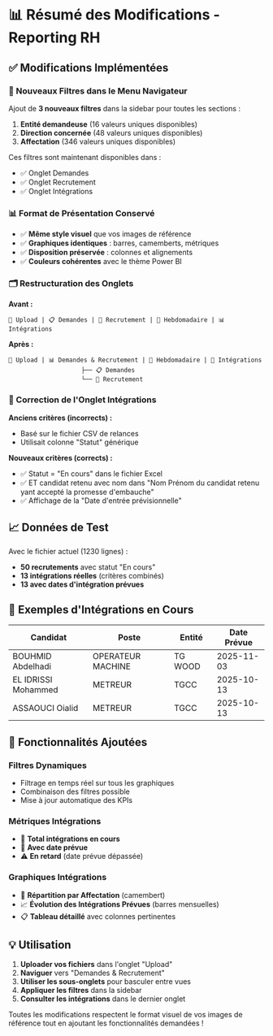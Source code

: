# 📊 Résumé des Modifications - Reporting RH

## ✅ Modifications Implémentées

### 🔧 Nouveaux Filtres dans le Menu Navigateur

Ajout de **3 nouveaux filtres** dans la sidebar pour toutes les sections :

1. **Entité demandeuse** (16 valeurs uniques disponibles)
2. **Direction concernée** (48 valeurs uniques disponibles) 
3. **Affectation** (346 valeurs uniques disponibles)

Ces filtres sont maintenant disponibles dans :
- ✅ Onglet Demandes
- ✅ Onglet Recrutement
- ✅ Onglet Intégrations

### 📊 Format de Présentation Conservé

- ✅ **Même style visuel** que vos images de référence
- ✅ **Graphiques identiques** : barres, camemberts, métriques
- ✅ **Disposition préservée** : colonnes et alignements
- ✅ **Couleurs cohérentes** avec le thème Power BI

### 🗂️ Restructuration des Onglets

**Avant :**
```
📂 Upload | 📋 Demandes | 🎯 Recrutement | 📅 Hebdomadaire | 📊 Intégrations
```

**Après :**
```
📂 Upload | 📊 Demandes & Recrutement | 📅 Hebdomadaire | 🔄 Intégrations
                    ├── 📋 Demandes
                    └── 🎯 Recrutement
```

### 🔄 Correction de l'Onglet Intégrations

**Anciens critères (incorrects) :**
- Basé sur le fichier CSV de relances
- Utilisait colonne "Statut" générique

**Nouveaux critères (corrects) :**
- ✅ Statut = "En cours" dans le fichier Excel
- ✅ ET candidat retenu avec nom dans "Nom Prénom du candidat retenu yant accepté la promesse d'embauche"
- ✅ Affichage de la "Date d'entrée prévisionnelle"

## 📈 Données de Test

Avec le fichier actuel (1230 lignes) :
- **50 recrutements** avec statut "En cours"
- **13 intégrations réelles** (critères combinés)
- **13 avec dates d'intégration prévues**

## 🎯 Exemples d'Intégrations en Cours

| Candidat | Poste | Entité | Date Prévue |
|----------|-------|--------|-------------|
| BOUHMID Abdelhadi | OPERATEUR MACHINE | TG WOOD | 2025-11-03 |
| EL IDRISSI Mohammed | METREUR | TGCC | 2025-10-13 |
| ASSAOUCI Oialid | METREUR | TGCC | 2025-10-13 |

## 🚀 Fonctionnalités Ajoutées

### Filtres Dynamiques
- Filtrage en temps réel sur tous les graphiques
- Combinaison des filtres possible
- Mise à jour automatique des KPIs

### Métriques Intégrations
- 👥 **Total intégrations en cours**
- 📅 **Avec date prévue** 
- ⚠️ **En retard** (date prévue dépassée)

### Graphiques Intégrations
- 🏢 **Répartition par Affectation** (camembert)
- 📈 **Évolution des Intégrations Prévues** (barres mensuelles)
- 📋 **Tableau détaillé** avec colonnes pertinentes

## 💡 Utilisation

1. **Uploader vos fichiers** dans l'onglet "Upload"
2. **Naviguer** vers "Demandes & Recrutement"
3. **Utiliser les sous-onglets** pour basculer entre vues
4. **Appliquer les filtres** dans la sidebar
5. **Consulter les intégrations** dans le dernier onglet

Toutes les modifications respectent le format visuel de vos images de référence tout en ajoutant les fonctionnalités demandées !
